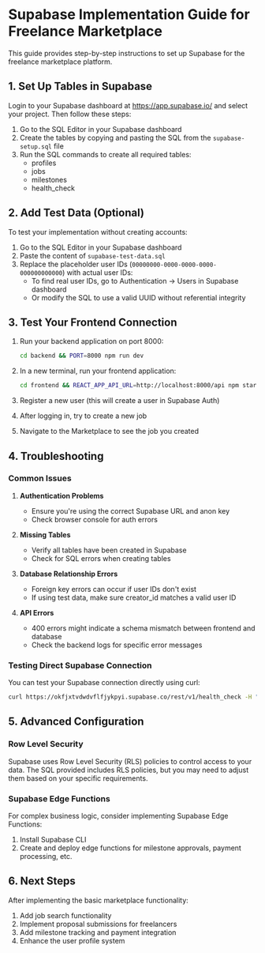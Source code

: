 # Supabase Implementation Guide for Freelance Marketplace

This guide provides step-by-step instructions to set up Supabase for the freelance marketplace platform.

## 1. Set Up Tables in Supabase

Login to your Supabase dashboard at https://app.supabase.io/ and select your project. Then follow these steps:

1. Go to the SQL Editor in your Supabase dashboard
2. Create the tables by copying and pasting the SQL from the `supabase-setup.sql` file
3. Run the SQL commands to create all required tables:
   - profiles
   - jobs
   - milestones
   - health_check

## 2. Add Test Data (Optional)

To test your implementation without creating accounts:

1. Go to the SQL Editor in your Supabase dashboard
2. Paste the content of `supabase-test-data.sql`
3. Replace the placeholder user IDs (`00000000-0000-0000-0000-000000000000`) with actual user IDs:
   - To find real user IDs, go to Authentication → Users in Supabase dashboard
   - Or modify the SQL to use a valid UUID without referential integrity

## 3. Test Your Frontend Connection

1. Run your backend application on port 8000:
   ```bash
   cd backend && PORT=8000 npm run dev
   ```

2. In a new terminal, run your frontend application:
   ```bash
   cd frontend && REACT_APP_API_URL=http://localhost:8000/api npm start
   ```

3. Register a new user (this will create a user in Supabase Auth)
4. After logging in, try to create a new job
5. Navigate to the Marketplace to see the job you created

## 4. Troubleshooting

### Common Issues

1. **Authentication Problems**
   - Ensure you're using the correct Supabase URL and anon key
   - Check browser console for auth errors

2. **Missing Tables**
   - Verify all tables have been created in Supabase
   - Check for SQL errors when creating tables

3. **Database Relationship Errors**
   - Foreign key errors can occur if user IDs don't exist
   - If using test data, make sure creator_id matches a valid user ID

4. **API Errors**
   - 400 errors might indicate a schema mismatch between frontend and database
   - Check the backend logs for specific error messages

### Testing Direct Supabase Connection

You can test your Supabase connection directly using curl:

```bash
curl https://okfjxtvdwdvflfjykpyi.supabase.co/rest/v1/health_check -H "apikey: YOUR_SUPABASE_ANON_KEY"
```

## 5. Advanced Configuration

### Row Level Security

Supabase uses Row Level Security (RLS) policies to control access to your data. The SQL provided includes RLS policies, but you may need to adjust them based on your specific requirements.

### Supabase Edge Functions

For complex business logic, consider implementing Supabase Edge Functions:

1. Install Supabase CLI
2. Create and deploy edge functions for milestone approvals, payment processing, etc.

## 6. Next Steps

After implementing the basic marketplace functionality:

1. Add job search functionality
2. Implement proposal submissions for freelancers
3. Add milestone tracking and payment integration
4. Enhance the user profile system 